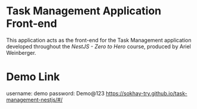 # Task Management Application Front-end

This application acts as the front-end for the Task Management application developed throughout the *NestJS - Zero to Hero* course, produced by Ariel Weinberger.

# Demo Link
username: demo
password: Demo@123
https://sokhay-try.github.io/task-management-nestjs/#/

